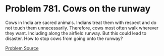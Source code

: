 # Problem 781. Cows on the runway 

Cows in India are sacred animals. Indians treat them with respect and do not touch them unnecessarily. Therefore, cows most often walk wherever they want. Including along the airfield runway. But this could lead to disaster. How to stop cows from going onto the runway?

[Problem Source](https://www.trizland.ru/tasks/5381/)